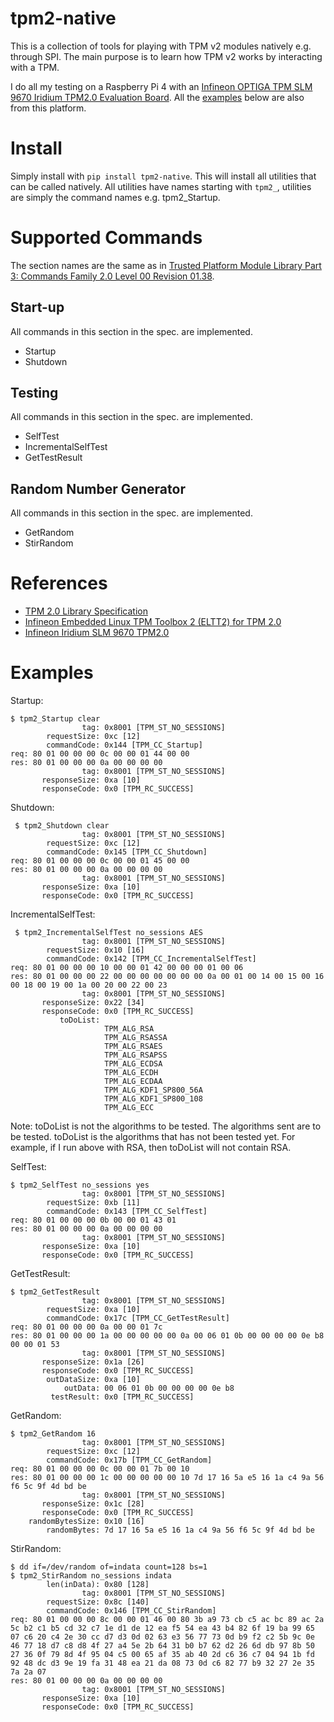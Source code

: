 # tpm2-native

This is a collection of tools for playing with TPM v2 modules natively e.g. through SPI. The main purpose is to learn how TPM v2 works by interacting with a TPM. 

I do all my testing on a Raspberry Pi 4 with an [Infineon OPTIGA TPM SLM 9670 Iridium TPM2.0 Evaluation Board](https://www.infineon.com/cms/en/product/evaluation-boards/iridium-slm-9670-tpm2.0/). All the [examples](#Examples) below are also from this platform.

# Install

Simply install with `pip install tpm2-native`. This will install all utilities that can be called natively. All utilities have names starting with `tpm2_`, utilities are simply the command names e.g. tpm2_Startup.

# Supported Commands

The section names are the same as in [Trusted Platform Module Library Part 3: Commands Family 2.0 Level 00 Revision 01.38](https://trustedcomputinggroup.org/wp-content/uploads/TPM-Rev-2.0-Part-3-Commands-01.38.pdf).

## Start-up

All commands in this section in the spec. are implemented.

- Startup
- Shutdown

## Testing

All commands in this section in the spec. are implemented.

- SelfTest
- IncrementalSelfTest
- GetTestResult

## Random Number Generator

All commands in this section in the spec. are implemented.

- GetRandom
- StirRandom

# References

- [TPM 2.0 Library Specification](https://trustedcomputinggroup.org/resource/tpm-library-specification/)
- [Infineon Embedded Linux TPM Toolbox 2 (ELTT2) for TPM 2.0](https://github.com/Infineon/eltt2)
- [Infineon Iridium SLM 9670 TPM2.0](https://www.infineon.com/cms/en/product/evaluation-boards/iridium-slm-9670-tpm2.0/)

# Examples

Startup:

```
$ tpm2_Startup clear
                tag: 0x8001 [TPM_ST_NO_SESSIONS]
        requestSize: 0xc [12]
        commandCode: 0x144 [TPM_CC_Startup]
req: 80 01 00 00 00 0c 00 00 01 44 00 00
res: 80 01 00 00 00 0a 00 00 00 00
                tag: 0x8001 [TPM_ST_NO_SESSIONS]
       responseSize: 0xa [10]
       responseCode: 0x0 [TPM_RC_SUCCESS]
```

Shutdown:

```
 $ tpm2_Shutdown clear
                tag: 0x8001 [TPM_ST_NO_SESSIONS]
        requestSize: 0xc [12]
        commandCode: 0x145 [TPM_CC_Shutdown]
req: 80 01 00 00 00 0c 00 00 01 45 00 00
res: 80 01 00 00 00 0a 00 00 00 00
                tag: 0x8001 [TPM_ST_NO_SESSIONS]
       responseSize: 0xa [10]
       responseCode: 0x0 [TPM_RC_SUCCESS]
```

IncrementalSelfTest:

```
 $ tpm2_IncrementalSelfTest no_sessions AES
                tag: 0x8001 [TPM_ST_NO_SESSIONS]
        requestSize: 0x10 [16]
        commandCode: 0x142 [TPM_CC_IncrementalSelfTest]
req: 80 01 00 00 00 10 00 00 01 42 00 00 00 01 00 06
res: 80 01 00 00 00 22 00 00 00 00 00 00 00 0a 00 01 00 14 00 15 00 16 00 18 00 19 00 1a 00 20 00 22 00 23
                tag: 0x8001 [TPM_ST_NO_SESSIONS]
       responseSize: 0x22 [34]
       responseCode: 0x0 [TPM_RC_SUCCESS]
           toDoList:
                     TPM_ALG_RSA
                     TPM_ALG_RSASSA
                     TPM_ALG_RSAES
                     TPM_ALG_RSAPSS
                     TPM_ALG_ECDSA
                     TPM_ALG_ECDH
                     TPM_ALG_ECDAA
                     TPM_ALG_KDF1_SP800_56A
                     TPM_ALG_KDF1_SP800_108
                     TPM_ALG_ECC
```

Note: toDoList is not the algorithms to be tested. The algorithms sent are to be tested. toDoList is the algorithms that has not been tested yet. For example, if I run above with RSA, then toDoList will not contain RSA.

SelfTest:

```
$ tpm2_SelfTest no_sessions yes
                tag: 0x8001 [TPM_ST_NO_SESSIONS]
        requestSize: 0xb [11]
        commandCode: 0x143 [TPM_CC_SelfTest]
req: 80 01 00 00 00 0b 00 00 01 43 01
res: 80 01 00 00 00 0a 00 00 00 00
                tag: 0x8001 [TPM_ST_NO_SESSIONS]
       responseSize: 0xa [10]
       responseCode: 0x0 [TPM_RC_SUCCESS]
```

GetTestResult:

```
$ tpm2_GetTestResult
                tag: 0x8001 [TPM_ST_NO_SESSIONS]
        requestSize: 0xa [10]
        commandCode: 0x17c [TPM_CC_GetTestResult]
req: 80 01 00 00 00 0a 00 00 01 7c
res: 80 01 00 00 00 1a 00 00 00 00 00 0a 00 06 01 0b 00 00 00 00 0e b8 00 00 01 53
                tag: 0x8001 [TPM_ST_NO_SESSIONS]
       responseSize: 0x1a [26]
       responseCode: 0x0 [TPM_RC_SUCCESS]
        outDataSize: 0xa [10]
            outData: 00 06 01 0b 00 00 00 00 0e b8
         testResult: 0x0 [TPM_RC_SUCCESS]
```

GetRandom:

```
$ tpm2_GetRandom 16
                tag: 0x8001 [TPM_ST_NO_SESSIONS]
        requestSize: 0xc [12]
        commandCode: 0x17b [TPM_CC_GetRandom]
req: 80 01 00 00 00 0c 00 00 01 7b 00 10
res: 80 01 00 00 00 1c 00 00 00 00 00 10 7d 17 16 5a e5 16 1a c4 9a 56 f6 5c 9f 4d bd be
                tag: 0x8001 [TPM_ST_NO_SESSIONS]
       responseSize: 0x1c [28]
       responseCode: 0x0 [TPM_RC_SUCCESS]
    randomBytesSize: 0x10 [16]
        randomBytes: 7d 17 16 5a e5 16 1a c4 9a 56 f6 5c 9f 4d bd be
```

StirRandom: 

```
$ dd if=/dev/random of=indata count=128 bs=1
$ tpm2_StirRandom no_sessions indata
        len(inData): 0x80 [128]
                tag: 0x8001 [TPM_ST_NO_SESSIONS]
        requestSize: 0x8c [140]
        commandCode: 0x146 [TPM_CC_StirRandom]
req: 80 01 00 00 00 8c 00 00 01 46 00 80 3b a9 73 cb c5 ac bc 89 ac 2a 5c b2 c1 b5 cd 32 c7 1e d1 de 12 ea f5 54 ea 43 b4 82 6f 19 ba 99 65 07 c6 20 c4 2e 30 cc d7 d3 0d 02 63 e3 56 77 73 0d b9 f2 c2 5b 9c 0e 46 77 18 d7 c8 d8 4f 27 a4 5e 2b 64 31 b0 b7 62 d2 26 6d db 97 8b 50 27 36 0f 79 8d 4f 95 04 c5 00 65 af 35 ab 40 2d c6 36 c7 04 94 1b fd 92 48 dc d3 9e 19 fa 31 48 ea 21 da 08 73 0d c6 82 77 b9 32 27 2e 35 7a 2a 07
res: 80 01 00 00 00 0a 00 00 00 00
                tag: 0x8001 [TPM_ST_NO_SESSIONS]
       responseSize: 0xa [10]
       responseCode: 0x0 [TPM_RC_SUCCESS]
```

